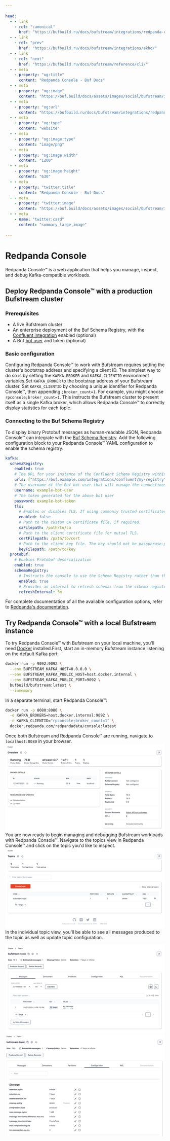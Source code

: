 ```yaml
---

head:
  - - link
    - rel: "canonical"
      href: "https://bufbuild.ru/docs/bufstream/integrations/redpanda-console/"
  - - link
    - rel: "prev"
      href: "https://bufbuild.ru/docs/bufstream/integrations/akhq/"
  - - link
    - rel: "next"
      href: "https://bufbuild.ru/docs/bufstream/reference/cli/"
  - - meta
    - property: "og:title"
      content: "Redpanda Console - Buf Docs"
  - - meta
    - property: "og:image"
      content: "https://buf.build/docs/assets/images/social/bufstream/integrations/redpanda-console.png"
  - - meta
    - property: "og:url"
      content: "https://bufbuild.ru/docs/bufstream/integrations/redpanda-console/"
  - - meta
    - property: "og:type"
      content: "website"
  - - meta
    - property: "og:image:type"
      content: "image/png"
  - - meta
    - property: "og:image:width"
      content: "1200"
  - - meta
    - property: "og:image:height"
      content: "630"
  - - meta
    - property: "twitter:title"
      content: "Redpanda Console - Buf Docs"
  - - meta
    - property: "twitter:image"
      content: "https://buf.build/docs/assets/images/social/bufstream/integrations/redpanda-console.png"
  - - meta
    - name: "twitter:card"
      content: "summary_large_image"

---
```


# Redpanda Console

Redpanda Console™ is a web application that helps you manage, inspect, and debug Kafka-compatible workloads.

## Deploy Redpanda Console™ with a production Bufstream cluster

### Prerequisites

- A live Bufstream cluster
- An enterprise deployment of the Buf Schema Registry, with the [Confluent integration](../../../bsr/csr/manage-instances/) enabled (optional)
- A Buf [bot user](../../../bsr/admin/instance/bot-users/) and token (optional)

### Basic configuration

Configuring Redpanda Console™ to work with Bufstream requires setting the cluster's bootstrap address and specifying a client ID. The simplest way to do so is by setting the `KAFKA_BROKER` and `KAFKA_CLIENTID` environment variables.Set `KAFKA_BROKER` to the bootstrap address of your Bufstream cluster. Set `KAFKA_CLIENTID` by choosing a unique identifier for Redpanda Console™, then appending `;broker_count=1`. For example, you might choose `rpconsole;broker_count=1`. This instructs the Bufstream cluster to present itself as a single Kafka broker, which allows Redpanda Console™ to correctly display statistics for each topic.

### Connecting to the Buf Schema Registry

To display binary Protobuf messages as human-readable JSON, Redpanda Console™ can integrate with the [Buf Schema Registry](../../../bsr/). Add the following configuration block to your Redpanda Console™ YAML configuration to enable the schema registry:

```yaml
kafka:
  schemaRegistry:
    enabled: true
    # The URL for your instance of the Confluent Schema Registry within the Buf Schema Registry
    urls: ["https://buf.example.com/integrations/confluent/my-registry"]
    # The username of the Buf bot user that will manage the connections for your schema registry
    username: example-bot-user
    # The token generated for the above bot user
    password: example-bot-token
    tls:
      # Enables or disables TLS. If using commonly trusted certificates, you can enable TLS without specifying a CA.
      enabled: false
      # Path to the custom CA certificate file, if required.
      caFilepath: /path/to/ca
      # Path to the client certificate file for mutual TLS.
      certFilepath: /path/to/cert
      # Path to the client key file. The key should not be passphrase-protected.
      keyFilepath: /path/to/key
  protobuf:
    # Enables Protobuf deserialization
    enabled: true
    schemaRegistry:
      # Instructs the console to use the Schema Registry rather than the local filesystem for deserialization
      enabled: true
      # Provides an interval to refresh schemas from the schema registry.
      refreshInterval: 5m
```

For complete documentation of all the available configuration options, refer to [Redpanda's documentation](https://docs.redpanda.com/current/console/config/configure-console/).

## Try Redpanda Console™ with a local Bufstream instance

To try Redpanda Console™ with Bufstream on your local machine, you'll need [Docker](https://docs.docker.com/engine/install/) installed.First, start an in-memory Bufstream instance listening on the default Kafka port:

```bash
docker run -p 9092:9092 \
  --env BUFSTREAM_KAFKA_HOST=0.0.0.0 \
  --env BUFSTREAM_KAFKA_PUBLIC_HOST=host.docker.internal \
  --env BUFSTREAM_KAFKA_PUBLIC_PORT=9092 \
  bufbuild/bufstream:latest \
  --inmemory
```

In a separate terminal, start Redpanda Console™:

```bash
docker run -p 8080:8080 \
  -e KAFKA_BROKERS=host.docker.internal:9092 \
  -e KAFKA_CLIENTID="rpconsole;broker_count=1" \
  docker.redpanda.com/redpandadata/console:latest
```

Once both Bufstream and Redpanda Console™ are running, navigate to `localhost:8080` in your browser.![Redpanda Console home screen](../../../images/bufstream/integrations/rpconsole-home.png)You are now ready to begin managing and debugging Bufstream workloads with Redpanda Console™. Navigate to the topics view in Redpanda Console™ and click on the topic you'd like to inspect.![Redpanda Console all topics view](../../../images/bufstream/integrations/rpconole-topicview.png)In the individual topic view, you'll be able to see all messages produced to the topic as well as update topic configuration.

![Redpanda Console topic inspect](../../../images/bufstream/integrations/rpconsole-inspect-topic.png) ![Redpanda Console configure topic](../../../images/bufstream/integrations/rpconsole-config-topic.png)
